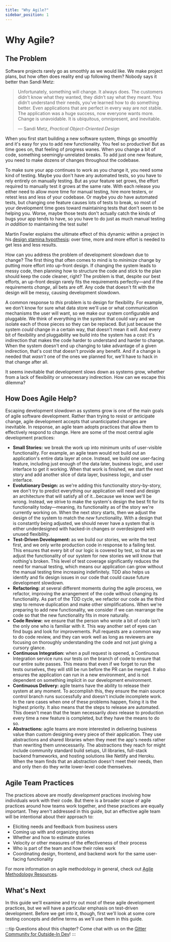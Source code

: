```yaml
---
title: "Why Agile?"
sidebar_position: 1
---
```


# Why Agile?

## The Problem

Software projects rarely go as smoothly as we would like. We make project plans, but how often does reality end up following them? Nobody says it better than Sandi Metz:

> Unfortunately, something will change. It always does. The customers didn’t know what they wanted, they didn’t say what they meant. You didn’t understand their needs, you’ve learned how to do something better. Even applications that are perfect in every way are not stable. The application was a huge success, now everyone wants more. Change is unavoidable. It is ubiquitous, omnipresent, and inevitable.
>
> — Sandi Metz, *Practical Object-Oriented Design*

When you first start building a new software system, things go smoothly and it's easy for you to add new functionality. You feel so productive! But as time goes on, that feeling of progress wanes. When you change a bit of code, something seemingly-unrelated breaks. To add just one new feature, you need to make dozens of changes throughout the codebase.

To make sure your app continues to work as you change it, you need some kind of testing. Maybe you don't have any automated tests, so you have to rely entirely on manually testing. But as your feature set grows, the effort required to manually test it grows at the same rate. With each release you either need to allow more time for manual testing, hire more testers, or retest less and less of your codebase. Or maybe you *do* have automated tests, but changing one feature causes lots of tests to break, so most of your development time goes toward maintaining tests that don't seem to be helping you. Worse, maybe those tests don't actually catch the kinds of bugs your app tends to have, so you have to do just as much manual testing *in addition to* maintaining the test suite!

Martin Fowler explains the ultimate effect of this dynamic within a project in his [design stamina hypothesis](https://www.martinfowler.com/bliki/DesignStaminaHypothesis.html): over time, more and more effort is needed to get less and less results.

How can you address the problem of development slowdown due to change? The first thing that often comes to mind is to *minimize* change by putting more effort into up-front design. If changing the system leads to messy code, then planning how to structure the code and stick to the plan should keep the code cleaner, right? The problem is that, despite our best efforts, an up-front design rarely fits the requirements perfectly—and if the requirements *change*, all bets are off. Any code that doesn't fit with the design will be messy, causing development slowdown.

A common response to *this* problem is to design for flexibility. For example, we don't know for sure what data store we'll use or what communication mechanisms the user will want, so we make our system configurable and pluggable. We think of everything in the system that could vary and we isolate each of those pieces so they can be replaced. But just because the system *could* change in a certain way, that doesn't mean it *will*. And every bit of flexibility and pluggability we build into the system has a cost: it's indirection that makes the code harder to understand and harder to change. When the system doesn't end up changing to take advantage of a given indirection, that's cost that doesn't provide any benefit. And if a change is needed that *wasn't* one of the ones we planned for, we'll have to hack in that change after all.

It seems inevitable that development slows down as systems grow, whether from a lack of flexibility or unnecessary indirection. How can we escape this dilemma?

## How Does Agile Help?

Escaping development slowdown as systems grow is one of the main goals of agile software development. Rather than trying to resist or anticipate change, agile development accepts that unanticipated changes are inevitable. In response, an agile team adopts practices that allow them to effectively respond to change. Here are some of the most central agile development practices:

- **Small Stories:** we break the work up into minimum units of user-visible functionality. For example, an agile team would not build out an application's entire data layer at once. Instead, we build one user-facing feature, including just enough of the data later, business logic, and user interface to get it working. When that work is finished, we start the next story and add another slice of data layer, business logic, and user interface.
- **Evolutionary Design:** as we're adding this functionality story-by-story, we don't try to predict everything our application will need and design an architecture that will satisfy all of it…because we know we'll be wrong. Instead, we strive to make the system's design the best fit for its functionality today—meaning, its functionality as of the story we're currently working on. When the next story starts, then we adjust the design of the system to match the *new* functionality. With a design that is constantly being adjusted, we should never have a system that is either underdesigned with hacked-in changes or overdesigned with unused flexibility.
- **Test-Driven Development:** as we build our stories, we write the test first, and we only write production code in response to a failing test. This ensures that every bit of our logic is covered by test, so that as we adjust the functionality of our system for new stories we will know that nothing's broken. This level of test coverage significantly reduces the need for manual testing, which means our application can grow without the manual testing time increasing indefinitely. TDD also helps us identify and fix design issues in our code that could cause future development slowdown.
- **Refactoring:** at several different moments during the agile process, we refactor, improving the arrangement of the code without changing its functionality. As part of the TDD cycle, we refactor our code as the third step to remove duplication and make other simplifications. When we're preparing to add new functionality, we consider if we can rearrange the code so that the new functionality fits in more naturally.
- **Code Review:** we ensure that the person who wrote a bit of code isn't the only one who is familiar with it. This way another set of eyes can find bugs and look for improvements. Pull requests are a common way to do code review, and they can work well as long as reviewers are focusing on thoroughly understanding the code and not just giving a cursory glance.
- **Continuous Integration:** when a pull request is opened, a Continuous Integration service runs our tests on the branch of code to ensure that our entire suite passes. This means that even if we forget to run the tests ourselves, they will still be run before the PR can be merged. It also ensures the application can run in a new environment, and is not dependent on something implicit in our development environment.
- **Continuous Delivery:** agile teams have the ability to release their system at any moment. To accomplish this, they ensure the main source control branch runs successfully and doesn't include incomplete work. In the rare cases when one of these problems happen, fixing it is the highest priority. It also means that the steps to release are automated. This doesn't mean that the team necessarily *does* release to production every time a new feature is completed, but they have the means to do so.
- **Abstractions:** agile teams are more interested in delivering business value than custom designing every piece of their application. They use abstractions and shared libraries when they meet the app's needs rather than rewriting them unnecessarily. The abstractions they reach for might include community standard build setups, UI libraries, full-stack backend frameworks, and hosting solutions like Netlify and Heroku. When the team finds that an abstraction doesn't meet their needs, then and only then do they write lower-level code themselves.

## Agile Team Practices

The practices above are mostly *development* practices involving how individuals work with their code. But there is a broader scope of agile practices around how teams work together, and these practices are equally important. They aren't addressed in this guide, but an effective agile team will be intentional about their approach to:

- Eliciting needs and feedback from business users
- Coming up with and organizing stories
- Whether and how to estimate stories
- Velocity or other measures of the effectiveness of their process
- Who is part of the team and how their roles work
- Coordinating design, frontend, and backend work for the same user-facing functionality

For more information on agile methodology in general, check out [Agile Methodology Resources](../next-steps.md#agile-methodology).

## What's Next

In this guide we'll examine and try out most of these agile development practices, but we will have a particular emphasis on test-driven development. Before we get into it, though, first we'll look at some core testing concepts and define terms as we'll use them in this guide.

:::tip
Questions about this chapter? Come chat with us on the [Gitter Community for Outside-In Dev](https://gitter.im/outsideindev/community)!
:::
